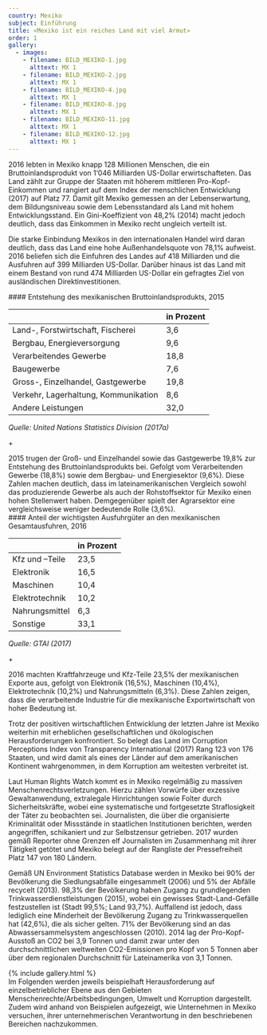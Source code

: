 ```yaml
---
country: Mexiko
subject: Einführung
title: «Mexiko ist ein reiches Land mit viel Armut»
order: 1
gallery:
  - images:
    - filename: BILD_MEXIKO-1.jpg
      alttext: MX 1
    - filename: BILD_MEXIKO-2.jpg
      alttext: MX 1
    - filename: BILD_MEXIKO-4.jpg
      alttext: MX 1
    - filename: BILD_MEXIKO-8.jpg
      alttext: MX 1
    - filename: BILD_MEXIKO-11.jpg
      alttext: MX 1
    - filename: BILD_MEXIKO-12.jpg
      alttext: MX 1
---
```

<!-- Text mit Sidestory rechts -->
<div class="has-sidestories-right grid" markdown="1">

<div class="content" markdown="1">
2016 lebten in Mexiko knapp 128 Millionen Menschen, die ein Bruttoinlandsprodukt von 1‘046 Milliarden US-Dollar erwirtschafteten. Das Land zählt zur Gruppe der Staaten mit höherem mittleren Pro-Kopf-Einkommen und rangiert auf dem Index der menschlichen Entwicklung (2017) auf Platz 77. Damit gilt Mexiko gemessen an der Lebenserwartung, dem Bildungsniveau sowie dem Lebensstandard als Land mit hohem Entwicklungsstand. Ein Gini-Koeffizient von 48,2% (2014) macht jedoch deutlich, dass das Einkommen in Mexiko recht ungleich verteilt ist.

Die starke Einbindung Mexikos in den internationalen Handel wird daran deutlich, dass das Land eine hohe Außenhandelsquote von 78,1% aufweist. 2016 beliefen sich die Einfuhren des Landes auf 418 Milliarden und die Ausfuhren auf 399 Milliarden US-Dollar. Darüber hinaus ist das Land mit einem Bestand von rund 474 Milliarden US-Dollar ein gefragtes Ziel von ausländischen Direktinvestitionen.
</div>

<div class="sidestory sidestory-right" markdown="1">
#### Entstehung des mexikanischen Bruttoinlandsprodukts, 2015

 &nbsp; | in Prozent
 --- | ---
Land-, Forstwirtschaft, Fischerei | 3,6
Bergbau, Energieversorgung | 9,6
Verarbeitendes Gewerbe | 18,8
Baugewerbe | 7,6
Gross-, Einzelhandel, Gastgewerbe | 19,8
Verkehr, Lagerhaltung, Kommunikation | 8,6
Andere Leistungen | 32,0

_Quelle: United Nations Statistics Division (2017a)_
<p class="sidestory-toggle"><span>+</span></p>
</div>

<div class="overlay sidestory-right-content content">
<div class="ss-content" markdown="1">
2015 trugen der Groß- und Einzelhandel sowie das Gastgewerbe 19,8% zur Entstehung des Bruttoinlandsprodukts bei. Gefolgt vom Verarbeitenden Gewerbe (18,8%) sowie dem Bergbau- und Energiesektor (9,6%). Diese Zahlen machen deutlich, dass im lateinamerikanischen Vergleich sowohl das produzierende Gewerbe als auch der Rohstoffsektor für Mexiko einen hohen Stellenwert haben. Demgegenüber spielt der Agrarsektor eine vergleichsweise weniger bedeutende Rolle (3,6%).
</div>
</div>

</div>


<!-- Text mit Sidestory links -->
<div class="has-sidestories-left grid" markdown="1">

<div class="sidestory sidestory-left" markdown="1">
#### Anteil der wichtigsten Ausfuhrgüter an den mexikanischen Gesamtausfuhren, 2016

 &nbsp; | in Prozent
--- | ---
Kfz und –Teile | 23,5
Elektronik | 16,5
Maschinen | 10,4
Elektrotechnik | 10,2
Nahrungsmittel | 6,3
Sonstige | 33,1

_Quelle: GTAI (2017)_

<p class="sidestory-toggle"><span>+</span></p>
</div>

<div class="overlay sidestory-left-content content">
<div class="ss-content">
<p>2016 machten Kraftfahrzeuge und Kfz-Teile 23,5% der mexikanischen Exporte aus, gefolgt von Elektronik (16,5%), Maschinen (10,4%), Elektrotechnik (10,2%) und Nahrungsmitteln (6,3%). Diese Zahlen zeigen, dass die verarbeitende Industrie für die mexikanische Exportwirtschaft von hoher Bedeutung ist.</p>
</div>
</div>

<div class="content" markdown="1">

Trotz der positiven wirtschaftlichen Entwicklung der letzten Jahre ist Mexiko weiterhin mit erheblichen gesellschaftlichen und ökologischen Herausforderungen konfrontiert. So belegt das Land im Corruption Perceptions Index von Transparency International (2017) Rang 123 von 176 Staaten, und wird damit als eines der Länder auf dem amerikanischen Kontinent wahrgenommen, in dem Korruption am weitesten verbreitet ist.

Laut Human Rights Watch kommt es in Mexiko regelmäßig zu massiven Menschenrechtsverletzungen. Hierzu zählen Vorwürfe über exzessive Gewaltanwendung, extralegale Hinrichtungen sowie Folter durch Sicherheitskräfte, wobei eine systematische und fortgesetzte Straflosigkeit der Täter zu beobachten sei. Journalisten, die über die organisierte Kriminalität oder Missstände in staatlichen Institutionen berichten, werden angegriffen, schikaniert und zur Selbstzensur getrieben. 2017 wurden gemäß Reporter ohne Grenzen elf Journalisten im Zusammenhang mit ihrer Tätigkeit getötet und Mexiko belegt auf der Rangliste der Pressefreiheit Platz 147 von 180 Ländern.

Gemäß UN Environment Statistics Database werden in Mexiko bei 90% der Bevölkerung die Siedlungsabfälle eingesammelt (2006) und 5% der Abfälle recycelt (2013). 98,3% der Bevölkerung haben Zugang zu grundlegenden Trinkwasserdienstleistungen (2015), wobei ein gewisses Stadt-Land-Gefälle festzustellen ist (Stadt 99,5%; Land 93,7%). Auffallend ist jedoch, dass lediglich eine Minderheit der Bevölkerung Zugang zu Trinkwasserquellen hat (42,6%), die als sicher gelten. 71% der Bevölkerung sind an das Abwassersammelsystem angeschlossen (2010). 2014 lag der Pro-Kopf-Ausstoß an CO2 bei 3,9 Tonnen und damit zwar unter den durchschnittlichen weltweiten CO2-Emissionen pro Kopf von 5 Tonnen aber über dem regionalen Durchschnitt für Lateinamerika von 3,1 Tonnen.

</div>

</div>


<div class="media-wrapper">
{% include gallery.html %}
</div>

<div class="content" markdown="1">
Im Folgenden werden jeweils beispielhaft Herausforderung auf einzelbetrieblicher Ebene aus den Gebieten Menschenrechte/Arbeitsbedingungen, Umwelt und Korruption dargestellt. Zudem wird anhand von Beispielen aufgezeigt, wie Unternehmen in Mexiko versuchen, ihrer unternehmerischen Verantwortung in den beschriebenen Bereichen nachzukommen.
</div>
